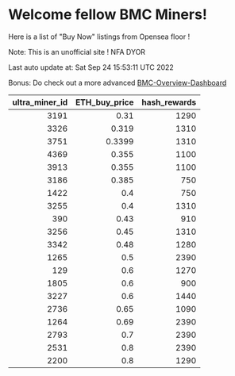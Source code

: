 # Welcome fellow BMC Miners!
Here is a list of "Buy Now" listings from Opensea floor !

Note: This is an unofficial site ! NFA DYOR

Last auto update at: Sat Sep 24 15:53:11 UTC 2022

Bonus: Do check out a more advanced [BMC-Overview-Dashboard](https://dune.com/defifunk/BMC-Overview-Dashboard)


|   ultra_miner_id |   ETH_buy_price |   hash_rewards |
|-----------------:|----------------:|---------------:|
|             3191 |          0.31   |           1290 |
|             3326 |          0.319  |           1310 |
|             3751 |          0.3399 |           1310 |
|             4369 |          0.355  |           1100 |
|             3913 |          0.355  |           1100 |
|             3186 |          0.385  |            750 |
|             1422 |          0.4    |            750 |
|             3255 |          0.4    |           1310 |
|              390 |          0.43   |            910 |
|             3256 |          0.45   |           1310 |
|             3342 |          0.48   |           1280 |
|             1265 |          0.5    |           2390 |
|              129 |          0.6    |           1270 |
|             1805 |          0.6    |            900 |
|             3227 |          0.6    |           1440 |
|             2736 |          0.65   |           1090 |
|             1264 |          0.69   |           2390 |
|             2793 |          0.7    |           2390 |
|             2531 |          0.8    |           2390 |
|             2200 |          0.8    |           1290 |